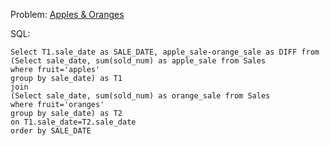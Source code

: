 Problem: [Apples & Oranges](https://leetcode.com/problems/apples-oranges/)

SQL:

```
Select T1.sale_date as SALE_DATE, apple_sale-orange_sale as DIFF from 
(Select sale_date, sum(sold_num) as apple_sale from Sales
where fruit='apples'
group by sale_date) as T1
join 
(Select sale_date, sum(sold_num) as orange_sale from Sales
where fruit='oranges'
group by sale_date) as T2
on T1.sale_date=T2.sale_date
order by SALE_DATE

```
